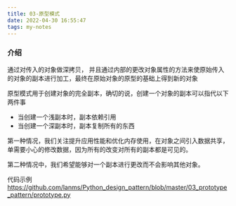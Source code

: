 ```yaml
---
title: 03-原型模式
date: 2022-04-30 16:55:47
tags: my-notes
---
```

### 介绍

通过对传入的对象做深拷贝， 并且通过内部的更改对象属性的方法来使原始传入的对象的副本进行加工，最终在原始对象的原型的基础上得到新的对象



原型模式用于创建对象的完全副本，确切的说，创建一个对象的副本可以指代以下两件事

- 当创建一个浅副本时，副本依赖引用
- 当创建一个深副本时，副本复制所有的东西

第一种情况，我们关注提升应用性能和优化内存使用，在对象之间引入数据共享，单需要小心的修改数据，因为所有的改变对所有的副本都是可见的。

第二种情况中，我们希望能够对一个副本进行更改而不会影响其他对象。



代码示例<https://github.com/lanms/Python_design_pattern/blob/master/03_prototype_pattern/prototype.py>